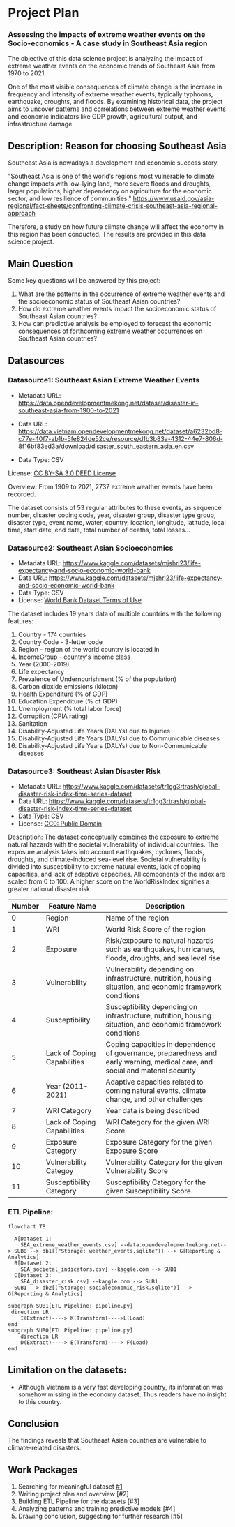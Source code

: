 # Project Plan

<!-- Give your project a short title. -->
### Assessing the impacts of extreme weather events on the Socio-economics - A case study in Southeast Asia region
The objective of this data science project is analyzing the impact of extreme weather events on the economic trends of Southeast Asia from 1970 to 2021.

One of the most visible consequences of climate change is the increase in frequency and intensity of extreme weather events, typically typhoons, earthquake, droughts, and floods. By examining historical data, the project aims to uncover patterns and correlations between extreme weather events and economic indicators like GDP growth, agricultural output, and infrastructure damage. 

## Description: Reason for choosing Southeast Asia

Southeast Asia is nowadays a development and economic success story.

"Southeast Asia is one of the world’s regions most vulnerable to climate change impacts with low-lying land, more severe floods and droughts, larger populations, higher dependency on agriculture for the economic sector, and low resilience of communities."  https://www.usaid.gov/asia-regional/fact-sheets/confronting-climate-crisis-southeast-asia-regional-approach

 Therefore, a study on how future climate change will affect the economy in this region has been conducted. The results are provided in this data science project.

<!-- Describe your data science project in max. 200 words. Consider writing about why and how you attempt it. -->

## Main Question
<!-- Think about one main question you want to answer based on the data. -->

Some key questions will be answered by this project:
1. What are the patterns in the occurrence of extreme weather events and the socioeconomic status of Southeast Asian countries?
2. How do extreme weather events impact the socioeconomic status of Southeast Asian countries?
3. How can predictive analysis be employed to forecast the economic consequences of forthcoming extreme weather occurrences on Southeast Asian countries?

## Datasources

<!-- Describe each datasources you plan to use in a section. Use the prefic "DatasourceX" where X is the id of the datasource. -->

### Datasource1: Southeast Asian Extreme Weather Events
* Metadata URL: https://data.opendevelopmentmekong.net/dataset/disaster-in-southeast-asia-from-1900-to-2021
* Data URL: https://data.vietnam.opendevelopmentmekong.net/dataset/a6232bd8-c77e-40f7-ab1b-5fe824de52ce/resource/d1b3b83a-4312-44e7-806d-8f16bf83ed3a/download/disaster_south_eastern_asia_en.csv

* Data Type: CSV

License: [CC BY-SA 3.0 DEED License](https://creativecommons.org/licenses/by-sa/3.0/)

Overview:
From 1909 to 2021, 2737 extreme weather events have been recorded. 

The dataset consists of 53 regular attributes to these events, as sequence number, disaster coding code, year, disaster group, disaster type group, disaster type, event name, water, country, location, longitude, latitude, local time, start date, end date, total number of deaths, total losses...


### Datasource2: Southeast Asian Socioeconomics
* Metadata URL: https://www.kaggle.com/datasets/mjshri23/life-expectancy-and-socio-economic-world-bank
* Data URL: https://www.kaggle.com/datasets/mjshri23/life-expectancy-and-socio-economic-world-bank
* Data Type: CSV
* License: [World Bank Dataset Terms of Use](https://www.worldbank.org/en/about/legal/terms-of-use-for-datasets)

The dataset includes 19 years data of multiple countries with the following features:
1. Country - 174 countries
2. Country Code - 3-letter code
3. Region - region of the world country is located in
4. IncomeGroup - country's income class
5. Year (2000-2019)
6. Life expectancy
7. Prevalence of Undernourishment (% of the population) 
8. Carbon dioxide emissions (kiloton)
9. Health Expenditure (% of GDP)
10. Education Expenditure (% of GDP)
11. Unemployment (% total labor force)
12. Corruption (CPIA rating)
13. Sanitation 
14. Disability-Adjusted Life Years (DALYs) due to Injuries
15. Disability-Adjusted Life Years (DALYs) due to Communicable diseases
16. Disability-Adjusted Life Years (DALYs) due to Non-Communicable diseases


### Datasource3: Southeast Asian Disaster Risk
* Metadata URL: https://www.kaggle.com/datasets/tr1gg3rtrash/global-disaster-risk-index-time-series-dataset
* Data URL: https://www.kaggle.com/datasets/tr1gg3rtrash/global-disaster-risk-index-time-series-dataset
* Data Type: CSV
* License: [CC0: Public Domain](https://creativecommons.org/publicdomain/zero/1.0/)

 Description:
 The dataset conceptually combines the exposure to extreme natural hazards with the societal vulnerability of individual countries. The exposure analysis takes into account earthquakes, cyclones, floods, droughts, and climate-induced sea-level rise. Societal vulnerability is divided into susceptibility to extreme natural events, lack of coping capacities, and lack of adaptive capacities. All components of the index are scaled from 0 to 100. A higher score on the WorldRiskIndex signifies a greater national disaster risk.


| Number |      Feature Name            |      Description                             |
|--------|------------------------------|----------------------------------------------|
|   0    |  Region                      |  Name of the region                          |
|   1    |  WRI                         |  World Risk Score of the region              |
|   2    |  Exposure                    |  Risk/exposure to natural hazards such as earthquakes, hurricanes, floods, droughts, and sea ​​level rise                          |
|   3    |  Vulnerability               |  Vulnerability depending on infrastructure, nutrition, housing situation, and economic framework conditions                        |
|   4    |  Susceptibility              |  Susceptibility depending on infrastructure, nutrition, housing situation, and economic framework conditions                        |
|   5    |  Lack of Coping Capabilities |  Coping capacities in dependence of governance, preparedness and early warning, medical care, and social and material security                                                                               |
|   6    |  Year (2011-2021)            |  Adaptive capacities related to coming natural events, climate change, and other challenges                                           |
|   7    |  WRI Category                |  Year data is being described                |
|   8    |  Lack of Coping Capabilities |  WRI Category for the given WRI Score                                                                                  |
|   9    |  Exposure Category           |  Exposure Category for the given Exposure Score                                                                                  |
|   10   |  Vulnerability Categoy       |  Vulnerability Category for the given Vulnerability Score                                                                    |
|   11   |  Susceptibility Category     |  Susceptibility Category for the given Susceptibility Score                                                                   |

### ETL Pipeline:
``` mermaid
flowchart TB
  
  A[Dataset 1:
    SEA_extreme_weather_events.csv] --data.opendevelopmentmekong.net--> SUB0 --> db1[("Storage: weather_events.sqlite")] --> G[Reporting & Analytics] 
  B[Dataset 2:
    SEA_societal_indicators.csv] --kaggle.com --> SUB1 
  C[Dataset 3:
    SEA_disaster_risk.csv] --kaggle.com --> SUB1
  SUB1 --> db2[("Storage: socialeconomic_risk.sqlite")] --> G[Reporting & Analytics]

subgraph SUB1[ETL Pipeline: pipeline.py]
 direction LR
    I(Extract)----> K(Transform)---->L(Load)
end
subgraph SUB0[ETL Pipeline: pipeline.py]
    direction LR
    D(Extract)----> E(Transform)----> F(Load)
end
```
## Limitation on the datasets:
* Although Vietnam is a very fast developing country, its information was somehow missing in the economy dataset. Thus readers have no insight to this country. 

## Conclusion

The findings reveals that Southeast Asian countries are vulnerable to climate-related disasters.

## Work Packages

<!-- List of work packages ordered sequentially, each pointing to an issue with more details. -->

1. Searching for meaningful dataset [#1][i1]
2. Writing project plan and overview [#2]
3. Building ETL Pipeline for the datasets [#3]
4. Analyzing patterns and training predictive models [#4]
5. Drawing conclusion, suggesting for further research [#5]

[i1]: https://github.com/jvalue/made-template/issues/1
